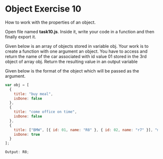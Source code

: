 # Object Exercise 10

How to work with the properties of an object.

Open file named **task10.js**. Inside it, write your code in a function and then finally export it.

Given below is an array of objects stored in variable obj. Your work is to create a function
 with one argument an object. You have to access and return
the name of the car associated with id value 01 stored in the 3rd object of array obj.
Return the resulting value in an output variable

Given below is the format of the object which will be passed as the argument.

```js
var obj = [
  {
    title: "buy meal",
    isDone: false
  },
  {
    title: "come office on time",
    isDone: false
  },
  {
    title: ["BMW", [{ id: 01, name: "R8" }, { id: 02, name: "r7" }], "maruti"],
    isDone: true
  }
];
```

```js
Output: R8;
```
